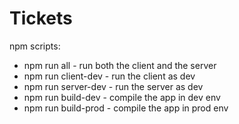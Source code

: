 # Tickets

npm scripts:  
* npm run all - run both the client and the server  
* npm run client-dev - run the client as dev  
* npm run server-dev - run the server as dev  
* npm run build-dev - compile the app in dev env  
* npm run build-prod - compile the app in prod env  

